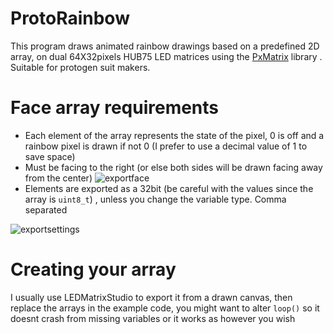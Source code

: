 
# ProtoRainbow
This program draws animated rainbow drawings based on a predefined 2D array, on dual 64X32pixels HUB75 LED matrices using the [PxMatrix](https://github.com/2dom/PxMatrix) library . Suitable for protogen suit makers.

# Face array requirements
- Each element of the array represents the state of the pixel, 0 is off and a rainbow pixel is drawn if not 0 (I prefer to use a decimal value of 1 to save space)
- Must be facing to the right (or else both sides will be drawn facing away from the center)
![exportface](https://user-images.githubusercontent.com/60218942/125164943-6427bf00-e1c7-11eb-8990-294b11c37ba3.PNG)
- Elements are exported as a 32bit (be careful with the values since the array is ```uint8_t```) , unless you change the variable type. Comma separated 

![exportsettings](https://user-images.githubusercontent.com/60218942/125164941-61c56500-e1c7-11eb-98ab-ff963e863252.PNG)

# Creating your array
I usually use LEDMatrixStudio to export it from a drawn canvas, then replace the arrays in the example code, you might want to alter ```loop()``` so it doesnt crash from missing variables or it works as however you wish


